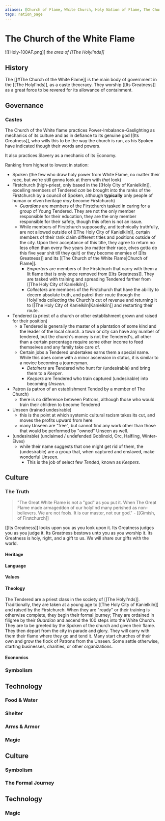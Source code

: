 ```yaml
---
aliases: [Church of Flame, White Church, Holy Nation of Flame, The Church]
tags: nation_page
---
```


# The Church of the White Flame
![[Holy-100AF.png]]
*the area of [[The Holyl'nds]]*

## History
The [[#The Church of the White Flame]] is the main body of government in the [[The Holyl'nds]], as a caste theocracy. They worship [[Its Greatness]] as a great force to be revered for its allowance of containment. 

## Governance
### Castes
The Church of the White flame practices Power-Imbalance-Gaslighting as mechanics of its culture and as in defiance to its genuine god [[Its Greatness]], who wills this to be the way the church is run, as his Spoken have indicated though their words and powers.

It also practices Slavery as a mechanic of its Economy.

Ranking from highest to lowest in station:
- Spoken (the few who draw holy power from White Flame, no matter their race, but we're still gonna look at them with *that* look)
- Firstchurch (high-priest, only based in the [[Holy City of Kanielkiln]], excelling members of Tendered *can* be brought into the ranks of the Firstchurch by a council of Spoken, although **typically** only people of human or elven heritage *may* become Firstchurch)
	- *Guardians* are members of the Firstchurch tasked in caring for a group of Young Tendered. They are not the only member responsible for their education, they are the only member responsible for their safety, though this often is not an issue.
	- While members of Firstchurch supposedly, and technically truthfully, are not allowed outside of [[The Holy City of Kanielkiln]], certain members of their rank claim different titles and positions outside of the city. Upon their acceptance of this title, they agree to return no less often than every five years (no matter their race, elves gotta do this five year shit till they quit) or they become enemies of [[Its Greatness]] and Its [[The Church of the White Flame|Church of Flame]].
		- *Emparters* are members of the Firstchuch that carry with them a lit flame that is only once removed from [[Its Greatness]]. They are tasked with training and spreading Tendered farther from [[The Holy City of Kanielkiln]]. 
		- *Collectors* are members of the Firstchurch that have the ability to decern absolute truth, and patrol their route through the Holyl'nds collecting the Church's cut of revenue and returning it to [[The Holy City of Kanielkiln|Kanielkiln]] and restarting their route.
- Tendered (a priest of a church or other establishment grown and raised for their position)
	- a Tendered is generally the master of a plantation of some kind and the leader of the local church. a town or city can have any number of tendered, but the church's money is not the Tendered's, all other than a certain percentage require some other income to feed themselves and any family take care of. 
	- Certain jobs a Tendered undertakes earns them a special name. While this does come with a minor ascension in status, it is similar to a novice becoming a journeyman.
		- *Detainers* are Tendered who hunt for (undesirable) and bring them to a *Keeper*.
		- *Keepers* are Tendered who train captured (undesirable) into becoming *Unseen*.
- Patron (a patron of an establishment Tended by a member of The Church)
	- there is no difference between Patrons, although those who would train their children to become Tendered
- Unseen (trained undesirable)
	- this is the point at which systemic cultural racism takes its cut, and moves the profits upward from here
	- many Unseen are "free", but cannot find any work other than those that would be performed by "owned" Unseen as well.
- (undesirable) (unclaimed / undefended Goblinoid, Orc, Halfling, Winter-Elves)
	- while their name suggests that one might get rid of them, the (undesirable) are a group that, when captured and enslaved, make wonderful Unseen. 
		- This is the job of select few *Tended*, known as *Keepers*.

## Culture
### The Truth
 > "The Great White Flame is not a "god" as you put it. When The Great Flame made armageddon of our holyl'nd many perished as non-believers. We are not fools. It is our master, not our god." - [[Gimish, of Firstchurch]]

[[Its Greatness]] looks upon you as you look upon it. 
Its Greatness judges you as you judge it. 
Its Greatness bestows unto you as you worship it.
Its Greatness is holy, right, and a gift to us.
We will share our gifts with the world.

#### Heritage
#### Language
#### Values
#### Theology
The Tendered are a priest class in the society of [[The Holyl'nds]]. Traditionally, they are taken at a young age to [[The Holy City of Kanielkiln]] and raised by the Firstchurch. When they are "ready" or their training is otherwise complete, they begin their formal journey; They are ordained in filigree by their *Guardian* and ascend the 100 steps into the White Church. They are to be greeted by the Spoken of the church and given their flame. They then depart from the city in parade and glory. They will carry with them their flame where they go and tend it. Many start churches of their own and grow the flock of Patrons from the Unseen. Some settle otherwise, starting businesses, charities, or other organizations.
#### Economics
### Symbolism
## Technology
### Food & Water
### Shelter
### Arms & Armor
### Magic



## Culture
### Symbolism
### The Formal Journey




## Technology
### Magic